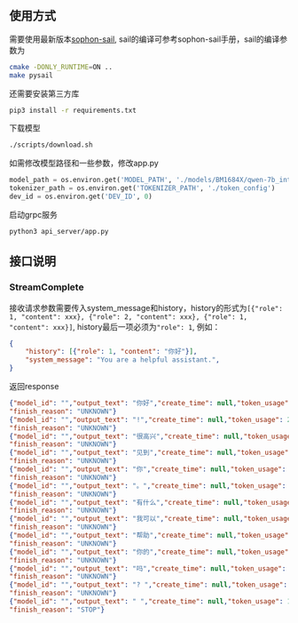 ## 使用方式
需要使用最新版本[sophon-sail](https://gerrit-ai.sophgo.vip:8443/#/admin/projects/sophon-sail), sail的编译可参考sophon-sail手册，sail的编译参数为
```bash
cmake -DONLY_RUNTIME=ON ..
make pysail
```

还需要安装第三方库
```bash
pip3 install -r requirements.txt
```

下载模型
```bash
./scripts/download.sh
```
如需修改模型路径和一些参数，修改app.py
```python
model_path = os.environ.get('MODEL_PATH', './models/BM1684X/qwen-7b_int4_1dev.bmodel')
tokenizer_path = os.environ.get('TOKENIZER_PATH', './token_config')
dev_id = os.environ.get('DEV_ID', 0)
```


启动grpc服务
```bash
python3 api_server/app.py
```

## 接口说明
### StreamComplete
接收请求参数需要传入system_message和history，history的形式为`[{"role": 1, "content": xxx}, {"role": 2, "content": xxx}, {"role": 1, "content": xxx}]`, history最后一项必须为`"role": 1`, 例如：
```json
{
    "history": [{"role": 1, "content": "你好"}],
    "system_message": "You are a helpful assistant.",
}
```

返回response
```json
{"model_id": "","output_text": "你好","create_time": null,"token_usage": 1,"finished": false,
"finish_reason": "UNKNOWN"}
{"model_id": "","output_text": "!","create_time": null,"token_usage": 2,"finished": false,
"finish_reason": "UNKNOWN"}
{"model_id": "","output_text": "很高兴","create_time": null,"token_usage": 3,"finished": false,
"finish_reason": "UNKNOWN"}
{"model_id": "","output_text": "见到","create_time": null,"token_usage": 4,"finished": false,
"finish_reason": "UNKNOWN"}
{"model_id": "","output_text": "你","create_time": null,"token_usage": 5,"finished": false,
"finish_reason": "UNKNOWN"}
{"model_id": "","output_text": "。","create_time": null,"token_usage": 6,"finished": false,
"finish_reason": "UNKNOWN"}
{"model_id": "","output_text": "有什么","create_time": null,"token_usage": 7,"finished": false,
"finish_reason": "UNKNOWN"}
{"model_id": "","output_text": "我可以","create_time": null,"token_usage": 8,"finished": false,
"finish_reason": "UNKNOWN"}
{"model_id": "","output_text": "帮助","create_time": null,"token_usage": 9,"finished": false,
"finish_reason": "UNKNOWN"}
{"model_id": "","output_text": "你的","create_time": null,"token_usage": 10,"finished": false,
"finish_reason": "UNKNOWN"}
{"model_id": "","output_text": "吗","create_time": null,"token_usage": 11,"finished": false,
"finish_reason": "UNKNOWN"}
{"model_id": "","output_text": "? ","create_time": null,"token_usage": 12,"finished": false,
"finish_reason": "UNKNOWN"}
{"model_id": "","output_text": " ","create_time": null,"token_usage": 13,"finished": false,
"finish_reason": "STOP"}
```
